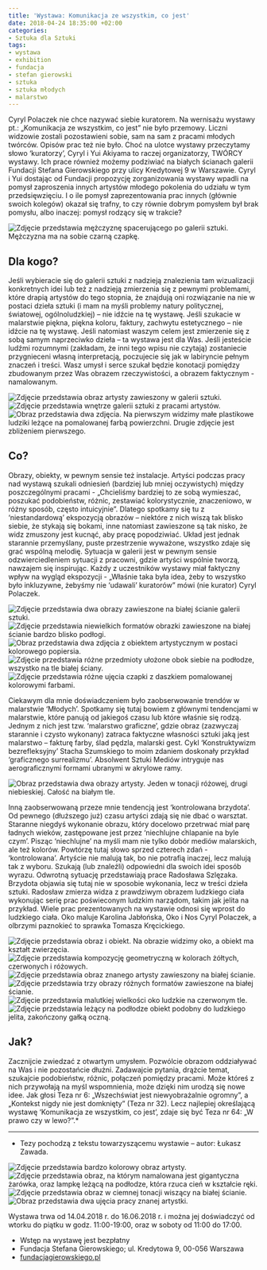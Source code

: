 ```yaml
---
title: 'Wystawa: Komunikacja ze wszystkim, co jest'
date: 2018-04-24 18:35:00 +02:00
categories:
- Sztuka dla Sztuki
tags:
- wystawa
- exhibition
- fundacja
- stefan gierowski
- sztuka
- sztuka młodych
- malarstwo
---
```


Cyryl Polaczek nie chce nazywać siebie kuratorem. Na wernisażu wystawy pt.: „Komunikacja ze wszystkim, co jest” nie było przemowy. Liczni widzowie zostali pozostawieni sobie, sam na sam z pracami młodych twórców. Opisów prac też nie było. Choć na ulotce wystawy przeczytamy słowo ‘kuratorzy’, Cyryl i Yui Akiyama to raczej organizatorzy, TWÓRCY wystawy. Ich prace również możemy podziwiać na białych ścianach galerii Fundacji Stefana Gierowskiego przy ulicy Kredytowej 9 w Warszawie. Cyryl i Yui dostając od Fundacji propozycję zorganizowania wystawy wpadli na pomysł zaproszenia innych artystów młodego pokolenia do udziału w tym przedsięwzięciu. I o ile pomysł zaprezentowania prac innych (głównie swoich kolegów) okazał się trafny, to czy równie dobrym pomysłem był brak pomysłu, albo inaczej: pomysł rodzący się w trakcie?

![Zdjęcie przedstawia mężczyznę spacerującego po galerii sztuki. Mężczyzna ma na sobie czarną czapkę.](https://assets0.ello.co/uploads/asset/attachment/7554374/ello-optimized-3786eeb4.jpg)

## Dla kogo?

Jeśli wybieracie się do galerii sztuki z nadzieją znalezienia tam wizualizacji konkretnych idei lub też z nadzieją zmierzenia się z pewnymi problemami, które drapią artystów do tego stopnia, że znajdują oni rozwiązanie na nie w postaci dzieła sztuki (i mam na myśli problemy natury politycznej, światowej, ogólnoludzkiej) – nie idźcie na tę wystawę.
Jeśli szukacie w malarstwie piękna, piękna koloru, faktury, zachwytu estetycznego – nie idźcie na tę wystawę.
Jeśli natomiast waszym celem jest zmierzenie się z sobą samym naprzeciwko dzieła – ta wystawa jest dla Was. Jeśli jesteście ludźmi rozumnymi (zakładam, że inni tego wpisu nie czytają) zostaniecie przygnieceni własną interpretacją, poczujecie się jak w labiryncie pełnym znaczeń i treści. Wasz umysł i serce szukał będzie konotacji pomiędzy zbudowanym przez Was obrazem rzeczywistości, a obrazem faktycznym - namalowanym. 

![Zdjęcie przedstawia obraz artysty zawieszony w galerii sztuki.](https://assets1.ello.co/uploads/asset/attachment/7554361/ello-optimized-62947128.jpg)
![Zdjęcie przedstawia wnętrze galerii sztuki z pracami artystów.](https://assets0.ello.co/uploads/asset/attachment/7554367/ello-optimized-85274321.jpg)
![Obraz przedstawia dwa zdjęcia. Na pierwszym widzimy małe plastikowe ludziki leżące na pomalowanej farbą powierzchni. Drugie zdjęcie jest zbliżeniem pierwszego.](https://assets0.ello.co/uploads/asset/attachment/7554370/ello-optimized-04ae46f9.jpg)

## Co?

Obrazy, obiekty, w pewnym sensie też instalacje. Artyści podczas pracy nad wystawą szukali odniesień (bardziej lub mniej oczywistych) między poszczególnymi pracami - „Chcieliśmy bardziej to ze sobą wymieszać, poszukać podobieństw, różnic, zestawiać kolorystycznie, znaczeniowo, w różny sposób, często intuicyjnie”. Dlatego spotkamy się tu z ‘niestandardową’ ekspozycją obrazów – niektóre z nich wiszą tak blisko siebie, że stykają się bokami, inne natomiast zawieszone są tak nisko, że widz zmuszony jest kucnąć, aby pracę popodziwiać. Układ jest jednak starannie przemyślany, puste przestrzenie wyważone, wszystko zdaje się grać wspólną melodię. Sytuacja w galerii jest w pewnym sensie odzwierciedleniem sytuacji z pracowni, gdzie artyści wspólnie tworzą, nawzajem się inspirując. Każdy z uczestników wystawy miał faktyczny wpływ na wygląd ekspozycji - „Właśnie taka była idea, żeby to wszystko było inkluzywne, żebyśmy nie ‘udawali’ kuratorów” mówi (nie kurator) Cyryl Polaczek.

![Zdjęcie przedstawia dwa obrazy zawieszone na białej ścianie galerii sztuki.](https://assets1.ello.co/uploads/asset/attachment/7554376/ello-optimized-1510b739.jpg)
![Zdjęcie przedstawia niewielkich formatów obrazki zawieszone na białej ścianie bardzo blisko podłogi.](https://assets0.ello.co/uploads/asset/attachment/7554349/ello-optimized-31c5645c.jpg)
![Obraz przedstawia dwa zdjęcia z obiektem artystycznym w postaci kolorowego popiersia.](https://assets0.ello.co/uploads/asset/attachment/7554332/ello-optimized-77c9d768.jpg)
![Zdjęcie przedstawia różne przedmioty ułożone obok siebie na podłodze, wszystko na tle białej ściany.](https://assets1.ello.co/uploads/asset/attachment/7554333/ello-optimized-52f46113.jpg)
![Zdjęcie przedstawia różne ujęcia czapki z daszkiem pomalowanej kolorowymi farbami.](https://assets0.ello.co/uploads/asset/attachment/7554325/ello-optimized-a520f1d2.jpg)

Ciekawym dla mnie doświadczeniem było zaobserwowanie trendów w malarstwie ‘Młodych’. Spotkamy się tutaj bowiem z głównymi tendencjami w malarstwie, które panują od jakiegoś czasu lub które właśnie się rodzą. Jednym z nich jest tzw. ‘malarstwo graficzne’, gdzie obraz (zazwyczaj starannie i czysto wykonany) zatraca faktyczne własności sztuki jaką jest malarstwo – fakturę farby, ślad pędzla, malarski gest. Cykl ‘Konstruktywizm bezrefleksyjny’ Stacha Szumskiego to moim zdaniem doskonały przykład ‘graficznego surrealizmu’. Absolwent Sztuki Mediów intryguje nas aerograficznymi formami ubranymi w akrylowe ramy. 

![Obraz przedstawia dwa obrazy artysty. Jeden w tonacji różowej, drugi niebieskiej. Całość na białym tle.](https://assets0.ello.co/uploads/asset/attachment/7554330/ello-optimized-02bf80ca.jpg)

Inną zaobserwowaną przeze mnie tendencją jest ‘kontrolowana brzydota’. Od pewnego (dłuższego już) czasu artyści zdają się nie dbać o warsztat. Staranne niegdyś wykonanie obrazu, który docelowo przetrwać miał parę ładnych wieków, zastępowane jest przez ‘niechlujne chlapanie na byle czym’. Pisząc ‘niechlujne’ na myśli mam nie tylko dobór mediów malarskich, ale też kolorów. Powtórzę tutaj słowo sprzed czterech zdań - ‘kontrolowana’. Artyście nie malują tak, bo nie potrafią inaczej, lecz malują tak z wyboru. Szukają (lub znaleźli) odpowiedni dla swoich idei sposób wyrazu. Odwrotną sytuację przedstawiają prace Radosława Szlęzaka. Brzydota objawia się tutaj nie w sposobie wykonania, lecz w treści dzieła sztuki. Radosław zmierza widza z prawdziwym obrazem ludzkiego ciała wykonując serię prac poświeconym ludzkim narządom, takim jak jelita na przykład.
Wiele prac prezentowanych na wystawie odnosi się wprost do ludzkiego ciała. Oko maluje Karolina Jabłońska, Oko i Nos Cyryl Polaczek, a olbrzymi paznokieć to sprawka Tomasza Kręcickiego. 

![Zdjęcie przedstawia obraz i obiekt. Na obrazie widzimy oko, a obiekt ma kształt zwierzęcia.](https://assets2.ello.co/uploads/asset/attachment/7554345/ello-optimized-3bb7c8f0.jpg)
![Zdjęcie przedstawia kompozycję geometryczną w kolorach żółtych, czerwonych i różowych.](https://assets1.ello.co/uploads/asset/attachment/7554342/ello-optimized-cd2a6c1f.jpg)
![Zdjęcie przedstawia obraz znanego artysty zawieszony na białej ścianie.](https://assets0.ello.co/uploads/asset/attachment/7554355/ello-optimized-367f5078.jpg)
![Zdjęcie przedstawia trzy obrazy różnych formatów zawieszone na białej ścianie.](https://assets2.ello.co/uploads/asset/attachment/7554356/ello-optimized-918d4c73.jpg)
![Zdjęcie przedstawia malutkiej wielkości oko ludzkie na czerwonym tle.](https://assets1.ello.co/uploads/asset/attachment/7554357/ello-optimized-eb232dad.jpg)
![Zdjęcie przedstawia leżący na podłodze obiekt podobny do ludzkiego jelita, zakończony gałką oczną.](https://assets2.ello.co/uploads/asset/attachment/7554359/ello-optimized-21d29af9.jpg)

## Jak?

Zacznijcie zwiedzać z otwartym umysłem. Pozwólcie obrazom oddziaływać na Was i nie pozostańcie dłużni. Zadawajcie pytania, drążcie temat, szukajcie podobieństw, różnic, połączeń pomiędzy pracami. Może któreś z nich przywołają na myśl wspomnienia, może dzięki nim urodzą się nowe idee. Jak głosi Teza nr 6: „Wszechświat jest niewyobrażalnie ogromny”, a „Kontekst nigdy nie jest domknięty” (Teza nr 32). Lecz najlepiej określającą wystawę ‘Komunikacja ze wszystkim, co jest’, zdaje się być Teza nr 64: „W prawo czy w lewo?”.*

-------------------

* Tezy pochodzą z tekstu towarzyszącemu wystawie – autor: Łukasz Zawada.

![Zdjęcie przedstawia bardzo kolorowy obraz artysty.](https://assets1.ello.co/uploads/asset/attachment/7554364/ello-optimized-bc9672fb.jpg)
![Zdjęcie przedstawia obraz, na którym namalowana jest gigantyczna żarówka, oraz lampkę leżącą na podłodze, która rzuca cień w kształcie ręki.](https://assets2.ello.co/uploads/asset/attachment/7554353/ello-optimized-46143f33.jpg)
![Zdjęcie przedstawia obraz w ciemnej tonacji wiszący na białej ścianie.](https://assets2.ello.co/uploads/asset/attachment/7554337/ello-optimized-406a12f3.jpg)
![Obraz przedstawia dwa ujęcia pracy znanej artystki.](https://assets0.ello.co/uploads/asset/attachment/7554329/ello-optimized-fcc4f9c5.jpg)

Wystawa trwa od 14.04.2018 r. do 16.06.2018 r. i można jej doświadczyć od wtorku do piątku w godz. 11:00-19:00, oraz w soboty od 11:00 do 17:00.
* Wstęp na wystawę jest bezpłatny
* Fundacja Stefana Gierowskiego; ul. Kredytowa 9, 00-056 Warszawa
* [fundacjagierowskiego.pl](http://fundacjagierowskiego.pl/)
